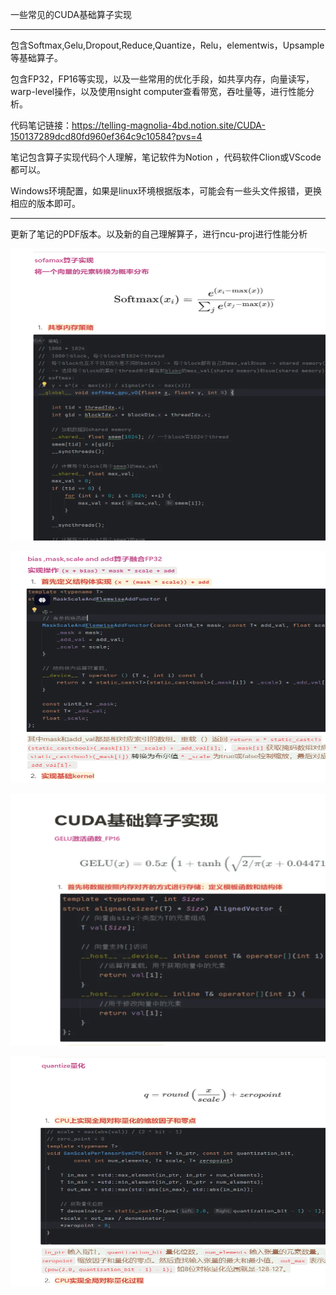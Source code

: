 一些常见的CUDA基础算子实现

-----------------------------------------------------------------------------------------------------------------

包含Softmax,Gelu,Dropout,Reduce,Quantize，Relu，elementwis，Upsample等基础算子。

包含FP32，FP16等实现，以及一些常用的优化手段，如共享内存，向量读写，warp-level操作，以及使用nsight computer查看带宽，吞吐量等，进行性能分析。

代码笔记链接：https://telling-magnolia-4bd.notion.site/CUDA-150137289dcd80fd960ef364c9c10584?pvs=4

笔记包含算子实现代码个人理解，笔记软件为Notion ，代码软件Clion或VScode都可以。

Windows环境配置，如果是linux环境根据版本，可能会有一些头文件报错，更换相应的版本即可。

----------------------------------------------------------------------------------------------------------------------

更新了笔记的PDF版本。以及新的自己理解算子，进行ncu-proj进行性能分析

![Image text](https://github.com/Fyzyukk/CUDA-basic-operator/blob/main/images/1.png)

![Image text](https://github.com/Fyzyukk/CUDA-basic-operator/blob/main/images/2.png)

![Image text](https://github.com/Fyzyukk/CUDA-basic-operator/blob/main/images/3.png)

![Image text](https://github.com/Fyzyukk/CUDA-basic-operator/blob/main/images/4.png)
